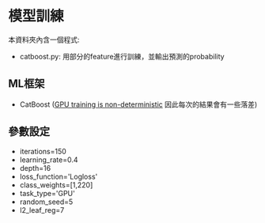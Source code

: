 # 模型訓練
本資料夾內含一個程式:
- catboost.py: 用部分的feature進行訓練，並輸出預測的probability

## ML框架
- CatBoost ([GPU training is non-deterministic](https://catboost.ai/en/docs/features/training-on-gpu#) 因此每次的結果會有一些落差)
## 參數設定
- iterations=150
- learning_rate=0.4
- depth=16
- loss_function='Logloss'
- class_weights=[1,220]
- task_type='GPU'
- random_seed=5
- l2_leaf_reg=7

